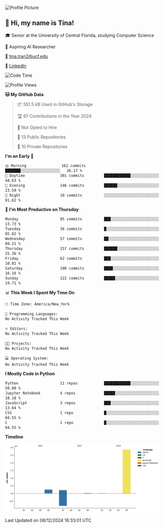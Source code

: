 ![Profile Picture](IMG_4693.png)
## 👋 Hi, my name is Tina!
🎓 Senior at the University of Central Florida, studying Computer Science

🔭 Aspiring AI Researcher

📧 tina.tran2@ucf.edu 

🔗 [LinkedIn](https://www.linkedin.com/in/tinaungtran/)

<!--
**TTrumpet/TTrumpet** is a ✨ _special_ ✨ repository because its `README.md` (this file) appears on your GitHub profile.

Here are some ideas to get you started:

- 🔭 I’m currently working on ...
- 🌱 I’m currently learning ...
- 👯 I’m looking to collaborate on ...
- 🤔 I’m looking for help with ...
- 💬 Ask me about ...
- 📫 How to reach me: ...
- 😄 Pronouns: ...
- ⚡ Fun fact: ...
-->

<!--START_SECTION:waka-->
![Code Time](http://img.shields.io/badge/Code%20Time-0%20secs-blue)

![Profile Views](http://img.shields.io/badge/Profile%20Views-15-blue)

**🐱 My GitHub Data** 

> 📦 551.5 kB Used in GitHub's Storage 
 > 
> 🏆 97 Contributions in the Year 2024
 > 
> 🚫 Not Opted to Hire
 > 
> 📜 13 Public Repositories 
 > 
> 🔑 10 Private Repositories 
 > 
**I'm an Early 🐤** 

```text
🌞 Morning                162 commits         ███████░░░░░░░░░░░░░░░░░░   26.17 % 
🌆 Daytime                301 commits         ████████████░░░░░░░░░░░░░   48.63 % 
🌃 Evening                146 commits         ██████░░░░░░░░░░░░░░░░░░░   23.59 % 
🌙 Night                  10 commits          ░░░░░░░░░░░░░░░░░░░░░░░░░   01.62 % 
```
📅 **I'm Most Productive on Thursday** 

```text
Monday                   85 commits          ███░░░░░░░░░░░░░░░░░░░░░░   13.73 % 
Tuesday                  36 commits          █░░░░░░░░░░░░░░░░░░░░░░░░   05.82 % 
Wednesday                57 commits          ██░░░░░░░░░░░░░░░░░░░░░░░   09.21 % 
Thursday                 157 commits         ██████░░░░░░░░░░░░░░░░░░░   25.36 % 
Friday                   62 commits          ███░░░░░░░░░░░░░░░░░░░░░░   10.02 % 
Saturday                 100 commits         ████░░░░░░░░░░░░░░░░░░░░░   16.16 % 
Sunday                   122 commits         █████░░░░░░░░░░░░░░░░░░░░   19.71 % 
```


📊 **This Week I Spent My Time On** 

```text
🕑︎ Time Zone: America/New_York

💬 Programming Languages: 
No Activity Tracked This Week

🔥 Editors: 
No Activity Tracked This Week

🐱‍💻 Projects: 
No Activity Tracked This Week

💻 Operating System: 
No Activity Tracked This Week
```

**I Mostly Code in Python** 

```text
Python                   11 repos            ████████████░░░░░░░░░░░░░   50.00 % 
Jupyter Notebook         4 repos             █████░░░░░░░░░░░░░░░░░░░░   18.18 % 
JavaScript               3 repos             ███░░░░░░░░░░░░░░░░░░░░░░   13.64 % 
CSS                      1 repo              █░░░░░░░░░░░░░░░░░░░░░░░░   04.55 % 
C                        1 repo              █░░░░░░░░░░░░░░░░░░░░░░░░   04.55 % 
```



**Timeline**

![Lines of Code chart](https://raw.githubusercontent.com/TTrumpet/TTrumpet/main/assets/bar_graph.png)


 Last Updated on 06/12/2024 16:33:01 UTC
<!--END_SECTION:waka-->
